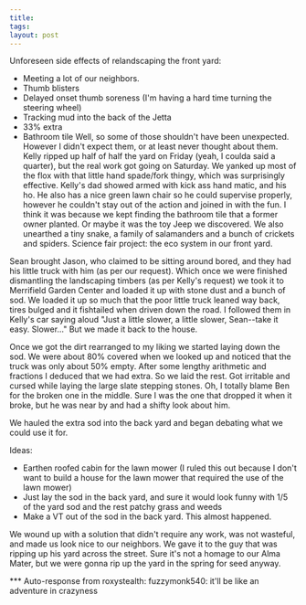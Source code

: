 ```yaml
---
title: 
tags: 
layout: post
---
```

Unforeseen side effects of relandscaping the front yard:
   
 * Meeting a lot of our neighbors.   
 * Thumb blisters   
 * Delayed onset thumb soreness (I'm having a hard time turning the steering wheel)    
 * Tracking mud into the back of the Jetta   
 * 33% extra   
 * Bathroom tile  Well, so some of those shouldn't have been unexpected. However I didn't expect them, or at least never thought about them. Kelly ripped up half of half the yard on Friday (yeah, I coulda said a quarter), but the real work got going on Saturday. We yanked up most of the flox with that little hand spade/fork thingy, which was surprisingly effective. Kelly's dad showed armed with kick ass hand matic, and his ho. He also has a nice green lawn chair so he could supervise properly, however he couldn't stay out of the action and joined in with the fun. I think it was because we kept finding the bathroom tile that a former owner planted. Or maybe it was the toy Jeep we discovered. We also unearthed a tiny snake, a family of salamanders and a bunch of crickets and spiders. Science fair project: the eco system in our front yard.



Sean brought Jason, who claimed to be sitting around bored, and they had his little truck with him (as per our request). Which once we were finished dismantling the landscaping timbers (as per Kelly's request) we took it to Merrifield Garden Center and loaded it up with stone dust and a bunch of sod. We loaded it up so much that the poor little truck leaned way back, tires bulged and it fishtailed when driven down the road. I followed them in Kelly's car saying aloud "Just a little slower, a little slower, Sean--take it easy. Slower…" But we made it back to the house.



Once we got the dirt rearranged to my liking we started laying down the sod. We were about 80% covered when we looked up and noticed that the truck was only about 50% empty. After some lengthy arithmetic and fractions I deduced that we had extra. So we laid the rest. Got irritable and cursed while laying the large slate stepping stones. Oh, I totally blame Ben for the broken one in the middle. Sure I was the one that dropped it when it broke, but he was near by and had a shifty look about him.



We hauled the extra sod into the back yard and began debating what we could use it for. 

Ideas:
   
 * Earthen roofed cabin for the lawn mower (I ruled this out because I don't want to build a house for the lawn mower that required the use of the lawn mower)   
 * Just lay the sod in the back yard, and sure it would look funny with 1/5 of the yard sod and the rest patchy grass and weeds   
 * Make a VT out of the sod in the back yard.  This almost happened. 

We wound up with a solution that didn't require any work, was not wasteful, and made us look nice to our neighbors. We gave it to the guy that was ripping up his yard across the street. Sure it's not a homage to our Alma Mater, but we were gonna rip up the yard in the spring for seed anyway.



\*\*\* Auto-response from roxystealth: fuzzymonk540: it'll be like an adventure in crazyness


